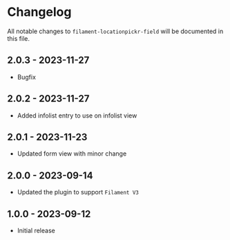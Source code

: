 # Changelog

All notable changes to `filament-locationpickr-field` will be documented in this file.

## 2.0.3 - 2023-11-27

-   Bugfix

## 2.0.2 - 2023-11-27

-   Added infolist entry to use on infolist view

## 2.0.1 - 2023-11-23

-   Updated form view with minor change

## 2.0.0 - 2023-09-14

-   Updated the plugin to support `Filament V3`

## 1.0.0 - 2023-09-12

-   Initial release

